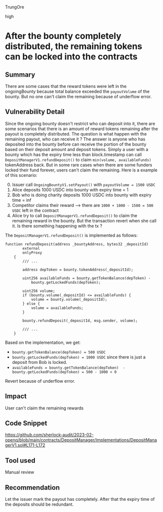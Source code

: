 TrungOre

high

# After the bounty completely distributed, the remaining tokens can be locked into the contracts

## Summary
There are some cases that the reward tokens were left in the ongoingBounty because total balance exceeded the `payoutVolume` of the bounty. But no one can't claim the remaining because of underflow error. 

## Vulnerability Detail
Since the ongoing bounty doesn't restrict who can deposit into it, there are some scenarios that there is an amount of reward tokens remaining after the payout is completely distributed. 
The question is what happen with the remaining payout, who can receive it ? The answer is anyone who has deposited into the bounty before can receive the portion of the bounty based on their deposit amount and deposit tokens. Simply a user with a bounty which has the expiry time less than block.timestamp can call `DepositManagerV1.refundDeposit()` to claim `min(volume, availableFunds)` tokenAddress back. 
But in some rare cases when there are some funders locked their fund forever, users can't claim the remaining. Here is a example of this scenario: 

0. Issuer call `OngoingBountyV1.setPayout()` with `payoutVolume = 1500 USDC` 
1. Alice deposits 1000 USDC into bounty with expiry time = 1
2. Bob who is doing charity deposits 1000 USDC into bounty with expiry time = inf 
3. Competitor claims their reward --> there are `1000 + 1000 - 1500 = 500 USDC` left in the contract
4. Alice try to call `DepositManagerV1.refundDeposit()` to claim the remaining reward in the bounty. But the transaction revert when she call it. Is there something happening with the tx ? 

The `DepositManagerV1.refundDeposit()` is implemented as follows: 
```solidity=
function refundDeposit(address _bountyAddress, bytes32 _depositId)
        external
        onlyProxy
    {
        /// ... 

        address depToken = bounty.tokenAddress(_depositId);
        
        uint256 availableFunds = bounty.getTokenBalance(depToken) -
            bounty.getLockedFunds(depToken);

        uint256 volume;
        if (bounty.volume(_depositId) <= availableFunds) {
            volume = bounty.volume(_depositId);
        } else {
            volume = availableFunds;
        }

        bounty.refundDeposit(_depositId, msg.sender, volume);

        /// ... 
    }
```
Based on the implementation, we get: 
* `bounty.getTokenBalance(depToken) = 500 USDC`
* `bounty.getLockedFunds(depToken) = 1000 USDC` since there is just a deposit from Bob is locked. 
* `availableFunds = bounty.getTokenBalance(depToken)  - bounty.getLockedFunds(depToken) = 500 - 1000 < 0`

Revert because of underflow error.

## Impact
User can't claim the remaining rewards 

## Code Snippet
https://github.com/sherlock-audit/2023-02-openq/blob/main/contracts/DepositManager/Implementations/DepositManagerV1.sol#L171-L172

## Tool used
Manual review 

## Recommendation
Let the issuer mark the payout has completely. After that the expiry time of the deposits should be redundant. 